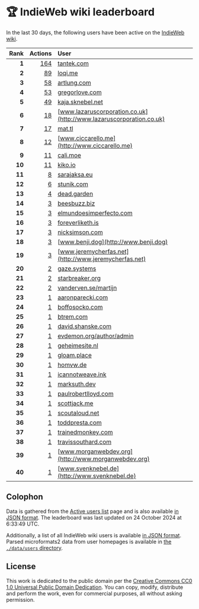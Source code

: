 # 🏆 IndieWeb wiki leaderboard

In the last 30 days, the following users have been active on the [IndieWeb wiki](https://indieweb.org).

| Rank | Actions | User |
|-----:|--------:|:-----|
| **1** | [164](https://indieweb.org/Special:Contributions/Tantek.com) | [tantek.com](http://tantek.com) |
| **2** | [89](https://indieweb.org/Special:Contributions/Loqi.me) | [loqi.me](http://loqi.me) |
| **3** | [58](https://indieweb.org/Special:Contributions/Artlung.com) | [artlung.com](http://artlung.com) |
| **4** | [53](https://indieweb.org/Special:Contributions/Gregorlove.com) | [gregorlove.com](http://gregorlove.com) |
| **5** | [49](https://indieweb.org/Special:Contributions/Kaja.sknebel.net) | [kaja.sknebel.net](http://kaja.sknebel.net) |
| **6** | [18](https://indieweb.org/Special:Contributions/Www.lazaruscorporation.co.uk) | [www.lazaruscorporation.co.uk](http://www.lazaruscorporation.co.uk) |
| **7** | [17](https://indieweb.org/Special:Contributions/Mat.tl) | [mat.tl](http://mat.tl) |
| **8** | [12](https://indieweb.org/Special:Contributions/Www.ciccarello.me) | [www.ciccarello.me](http://www.ciccarello.me) |
| **9** | [11](https://indieweb.org/Special:Contributions/Cali.moe) | [cali.moe](http://cali.moe) |
| **10** | [11](https://indieweb.org/Special:Contributions/Kiko.io) | [kiko.io](http://kiko.io) |
| **11** | [8](https://indieweb.org/Special:Contributions/Sarajaksa.eu) | [sarajaksa.eu](http://sarajaksa.eu) |
| **12** | [6](https://indieweb.org/Special:Contributions/Stunik.com) | [stunik.com](http://stunik.com) |
| **13** | [4](https://indieweb.org/Special:Contributions/Dead.garden) | [dead.garden](http://dead.garden) |
| **14** | [3](https://indieweb.org/Special:Contributions/Beesbuzz.biz) | [beesbuzz.biz](http://beesbuzz.biz) |
| **15** | [3](https://indieweb.org/Special:Contributions/Elmundoesimperfecto.com) | [elmundoesimperfecto.com](http://elmundoesimperfecto.com) |
| **16** | [3](https://indieweb.org/Special:Contributions/Foreverliketh.is) | [foreverliketh.is](http://foreverliketh.is) |
| **17** | [3](https://indieweb.org/Special:Contributions/Nicksimson.com) | [nicksimson.com](http://nicksimson.com) |
| **18** | [3](https://indieweb.org/Special:Contributions/Www.benji.dog) | [www.benji.dog](http://www.benji.dog) |
| **19** | [3](https://indieweb.org/Special:Contributions/Www.jeremycherfas.net) | [www.jeremycherfas.net](http://www.jeremycherfas.net) |
| **20** | [2](https://indieweb.org/Special:Contributions/Gaze.systems) | [gaze.systems](http://gaze.systems) |
| **21** | [2](https://indieweb.org/Special:Contributions/Starbreaker.org) | [starbreaker.org](http://starbreaker.org) |
| **22** | [2](https://indieweb.org/Special:Contributions/Vanderven.se_martijn) | [vanderven.se/martijn](http://vanderven.se/martijn) |
| **23** | [1](https://indieweb.org/Special:Contributions/Aaronparecki.com) | [aaronparecki.com](http://aaronparecki.com) |
| **24** | [1](https://indieweb.org/Special:Contributions/Boffosocko.com) | [boffosocko.com](http://boffosocko.com) |
| **25** | [1](https://indieweb.org/Special:Contributions/Btrem.com) | [btrem.com](http://btrem.com) |
| **26** | [1](https://indieweb.org/Special:Contributions/David.shanske.com) | [david.shanske.com](http://david.shanske.com) |
| **27** | [1](https://indieweb.org/Special:Contributions/Evdemon.org_author_admin) | [evdemon.org/author/admin](http://evdemon.org/author/admin) |
| **28** | [1](https://indieweb.org/Special:Contributions/Geheimesite.nl) | [geheimesite.nl](http://geheimesite.nl) |
| **29** | [1](https://indieweb.org/Special:Contributions/Gloam.place) | [gloam.place](http://gloam.place) |
| **30** | [1](https://indieweb.org/Special:Contributions/Homvw.de) | [homvw.de](http://homvw.de) |
| **31** | [1](https://indieweb.org/Special:Contributions/Icannotweave.ink) | [icannotweave.ink](http://icannotweave.ink) |
| **32** | [1](https://indieweb.org/Special:Contributions/Marksuth.dev) | [marksuth.dev](http://marksuth.dev) |
| **33** | [1](https://indieweb.org/Special:Contributions/Paulrobertlloyd.com) | [paulrobertlloyd.com](http://paulrobertlloyd.com) |
| **34** | [1](https://indieweb.org/Special:Contributions/Scottjack.me) | [scottjack.me](http://scottjack.me) |
| **35** | [1](https://indieweb.org/Special:Contributions/Scoutaloud.net) | [scoutaloud.net](http://scoutaloud.net) |
| **36** | [1](https://indieweb.org/Special:Contributions/Toddpresta.com) | [toddpresta.com](http://toddpresta.com) |
| **37** | [1](https://indieweb.org/Special:Contributions/Trainedmonkey.com) | [trainedmonkey.com](http://trainedmonkey.com) |
| **38** | [1](https://indieweb.org/Special:Contributions/Travissouthard.com) | [travissouthard.com](http://travissouthard.com) |
| **39** | [1](https://indieweb.org/Special:Contributions/Www.morganwebdev.org) | [www.morganwebdev.org](http://www.morganwebdev.org) |
| **40** | [1](https://indieweb.org/Special:Contributions/Www.svenknebel.de) | [www.svenknebel.de](http://www.svenknebel.de) |


## Colophon

Data is gathered from the [Active users list](https://indieweb.org/Special:ActiveUsers) page and is also available [in JSON format](https://github.com/jgarber623/indieweb-wiki-leaderboard/blob/main/data/leaderboard.json). The leaderboard was last updated on 24 October 2024 at 6:33:49 UTC.

Additionally, a list of all IndieWeb wiki users is available [in JSON format](https://github.com/jgarber623/indieweb-wiki-leaderboard/blob/main/data/users.json). Parsed microformats2 data from user homepages is available in [the `./data/users` directory](https://github.com/jgarber623/indieweb-wiki-leaderboard/blob/main/data/users).

## License

This work is dedicated to the public domain per the [Creative Commons CC0 1.0 Universal Public Domain Dedication](https://creativecommons.org/publicdomain/zero/1.0/). You can copy, modify, distribute and perform the work, even for commercial purposes, all without asking permission.
